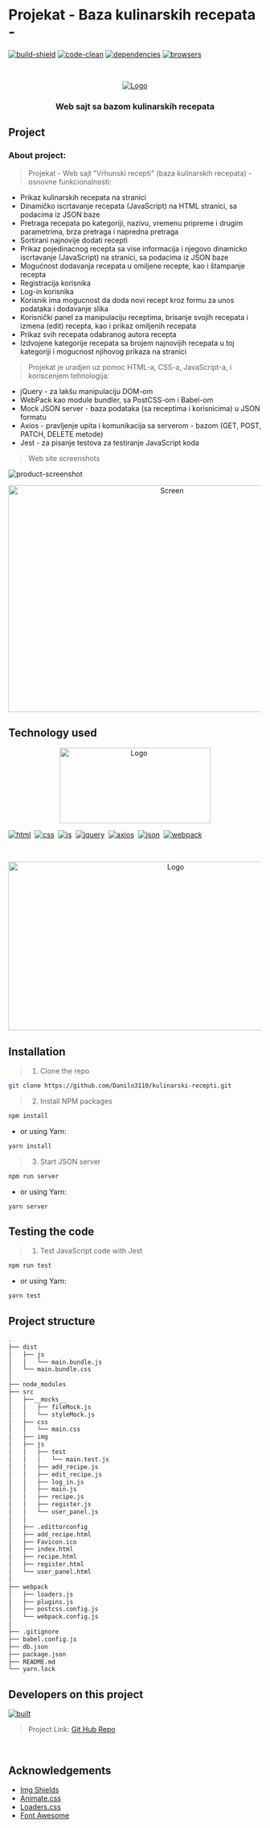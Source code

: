 # Projekat - Baza kulinarskih recepata - 

[![build-shield]](#)
[![code-clean]](#)
[![dependencies]](#)
[![browsers]](#)


<br />
<p align="center">
  <a href="">
    <img src="./src/img/logo3.png" alt="Logo">
  </a>

<h3 align="center">Web sajt sa bazom kulinarskih recepata</h3>

## Project
### About project:
> Projekat - Web sajt "Vrhunski recepti" (baza kulinarskih recepata) - osnovne funkcionalnosti:
- Prikaz kulinarskih recepata na stranici
- Dinamičko iscrtavanje recepata (JavaScript) na HTML stranici, sa podacima iz JSON baze
- Pretraga recepata po kategoriji, nazivu, vremenu pripreme i drugim parametrima, brza pretraga i napredna pretraga
- Sortirani najnovije dodati recepti
- Prikaz pojedinacnog recepta sa vise informacija i njegovo dinamicko iscrtavanje (JavaScript) na stranici, sa podacima iz JSON baze
- Mogućnost dodavanja recepata u omiljene recepte, kao i štampanje recepta
- Registracija korisnika
- Log-in korisnika
- Korisnik ima mogucnost da doda novi recept kroz formu za unos podataka i dodavanje slika
- Korisnički panel za manipulaciju receptima, brisanje svojih recepata i izmena (edit) recepta, kao i prikaz omiljenih recepata
- Prikaz svih recepata odabranog autora recepta
- Izdvojene kategorije recepata sa brojem najnovijih recepata u toj kategoriji i mogucnost njihovog prikaza na stranici

> Projekat je uradjen uz pomoc HTML-a, CSS-a, JavaScript-a, i koriscenjem tehnologija:
- jQuery - za lakšu manipulaciju DOM-om
- WebPack kao module bundler, sa PostCSS-om i Babel-om
- Mock JSON server - baza podataka (sa receptima i korisnicima) u JSON formatu
- Axios - pravljenje upita i komunikacija sa serverom - bazom (GET, POST, PATCH, DELETE metode)
- Jest - za pisanje testova za testiranje JavaScript koda

> Web site screenshots

![product-screenshot]

<p align="center">
    <img src="./forReadme/recipesFull.jpg" alt="Screen" width="635" height="450">

## Technology used

<p align="center">
    <img src="./forReadme/visualstudiocode.png" alt="Logo" width="300" height="150">

[![html]](#)&nbsp;
[![css]](#)&nbsp;
[![js]](#)&nbsp;
[![jquery]](https://jquery.com)&nbsp;
[![axios]](https://www.npmjs.com/package/axios)&nbsp;
[![json]](https://my-json-server.typicode.com/)&nbsp;
[![webpack]](https://webpack.js.org/)

<br>
<p align="center">
    <img src="./forReadme/vscode.png" alt="Logo" width="650" height="335">
<br>

## Installation

> 1. Clone the repo
```sh
git clone https://github.com/Danilo3110/kulinarski-recepti.git
```
> 2. Install NPM packages
```sh
npm install
```
 - or using Yarn:
```sh
yarn install
```
> 3. Start JSON server
```sh
npm run server
```
- or using Yarn:
```sh
yarn server
```

## Testing the code
> 1. Test JavaScript code with Jest
```sh
npm run test
```
 - or using Yarn:
```sh
yarn test
```

## Project structure
```sh
.
├── dist
│   ├── js
│   │   └── main.bundle.js
│   └── main.bundle.css
│
├── node_modules
├── src
│   ├──__mocks__
│   │   ├── fileMock.js
│   │   └── styleMock.js
│   ├── css
│   │   └── main.css
│   ├── img
│   ├── js
│   │   ├── test
│   │   │   └── main.test.js
│   │   ├── add_recipe.js
│   │   ├── edit_recipe.js
│   │   ├── log_in.js
│   │   ├── main.js
│   │   ├── recipe.js
│   │   ├── register.js
│   │   └── user_panel.js
│   │
│   ├── .edittorconfig
│   ├── add_recipe.html
│   ├── Favicon.ico
│   ├── index.html
│   ├── recipe.html
│   ├── register.html
│   └── user_panel.html
│
├── webpack
│   ├── loaders.js
│   ├── plugins.js
│   ├── postcss.config.js
│   └── webpack.config.js
│
├── .gitignore
├── babel.config.js
├── db.json
├── package.json
├── README.md
└── yarn.lock
```

## Developers on this project

[![built]](https://github.com/Danilo3110)<br>

> Project Link: [Git Hub Repo](https://github.com/Danilo3110/kulinarski-recepti)

<br>

## Acknowledgements

* [Img Shields](https://shields.io)
* [Animate.css](https://daneden.github.io/animate.css)
* [Loaders.css](https://connoratherton.com/loaders)
* [Font Awesome](https://fontawesome.com)

<!-- LINKS & IMAGES -->
[build-shield]: https://img.shields.io/badge/build-passing-brightgreen.svg?style=popout
[code-clean]: https://img.shields.io/badge/code_style-standard-brightgreen.svg?style=popout
[dependencies]: https://img.shields.io/badge/dependencies-up_to_date-brightgreen.svg?style=popout
[browsers]: https://img.shields.io/badge/browsers_tested-Chrome|Firefox|Opera|Brave-blue.svg?style=popout
[built]: https://img.shields.io/badge/BUILT_BY_DEVELOPER-_Danilo_Lukic-important.svg?style=for-the-badge&logo=git
[html]: https://img.shields.io/badge/HTML-v5-red.svg?style=popout-square&logo=html5
[css]: https://img.shields.io/badge/CSS-v3-blue.svg?style=popout-square&logo=css3
[js]: https://img.shields.io/badge/JavaScript-ES6-yellow.svg?style=popout-square&logo=javascript
[jquery]: https://img.shields.io/badge/jQuery-v3.3.1-violet.svg?style=popout-square&logo=jquery
[json]: https://img.shields.io/badge/JSON-v0.14.2-green.svg?style=popout-square&logo=json
[webpack]: https://img.shields.io/badge/WebPack-v4.29.6-blue.svg?style=popout-square&logo=webpack
[axios]: https://img.shields.io/badge/AXIOS-v0.18-lightblue.svg?style=popout-square&logo=codesandbox
[product-screenshot]: ./forReadme/SS_recipes.jpg